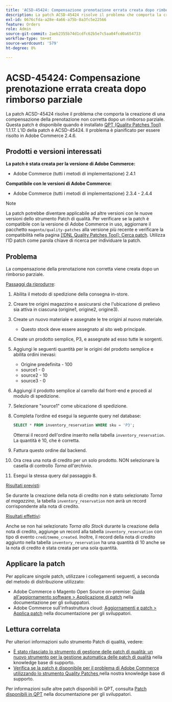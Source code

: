 ```yaml
---
title: 'ACSD-45424: Compensazione prenotazione errata creata dopo rimborso parziale'
description: La patch ACSD-45424 risolve il problema che comporta la creazione di una compensazione della prenotazione non corretta dopo un rimborso parziale. Questa patch è disponibile quando è installato [Quality Patches Tool (QPT)](/help/announcements/adobe-commerce-announcements/magento-quality-patches-released-new-tool-to-self-serve-quality-patches.md) 1.1.17. L’ID della patch è ACSD-45424. Il problema è pianificato per essere risolto in Adobe Commerce 2.4.6.
exl-id: 0676cfda-a28e-4a66-a75b-8a3fc5e22566
feature: Orders
role: Admin
source-git-commit: 2aeb2355b74d1cdfc62b5e7c5aa04fcd0a654733
workflow-type: tm+mt
source-wordcount: '579'
ht-degree: 0%

---
```


# ACSD-45424: Compensazione prenotazione errata creata dopo rimborso parziale

La patch ACSD-45424 risolve il problema che comporta la creazione di una compensazione della prenotazione non corretta dopo un rimborso parziale. Questa patch è disponibile quando è installato [QPT (Quality Patches Tool)](/help/announcements/adobe-commerce-announcements/magento-quality-patches-released-new-tool-to-self-serve-quality-patches.md) 1.1.17. L’ID della patch è ACSD-45424. Il problema è pianificato per essere risolto in Adobe Commerce 2.4.6.

## Prodotti e versioni interessati

**La patch è stata creata per la versione di Adobe Commerce:**

* Adobe Commerce (tutti i metodi di implementazione) 2.4.1

**Compatibile con le versioni di Adobe Commerce:**

* Adobe Commerce (tutti i metodi di implementazione) 2.3.4 - 2.4.4

>[!NOTE]
>
>La patch potrebbe diventare applicabile ad altre versioni con le nuove versioni dello strumento Patch di qualità. Per verificare se la patch è compatibile con la versione di Adobe Commerce in uso, aggiornare il pacchetto `magento/quality-patches` alla versione più recente e verificare la compatibilità nella pagina [[!DNL Quality Patches Tool]: Cerca patch](https://experienceleague.adobe.com/tools/commerce-quality-patches/index.html?lang=it). Utilizza l’ID patch come parola chiave di ricerca per individuare la patch.

## Problema

La compensazione della prenotazione non corretta viene creata dopo un rimborso parziale.

<u>Passaggi da riprodurre</u>:

1. Abilita il metodo di spedizione della consegna in-store.
1. Creare tre origini magazzino e assicurarsi che l&#39;ubicazione di prelievo sia attiva in ciascuna (origine1, origine2, origine3).
1. Create un nuovo materiale e assegnate le tre origini al nuovo materiale.
   * Questo stock deve essere assegnato al sito web principale.
1. Create un prodotto semplice, P3, e assegnate ad esso tutte le sorgenti.
1. Aggiungi le seguenti quantità per le origini del prodotto semplice e abilita ordini inevasi:
   * Origine predefinita - 100
   * source1 - 0
   * source2 - 10
   * source3 - 0
1. Aggiungi il prodotto semplice al carrello dal front-end e procedi al modulo di spedizione.
1. Selezionare &quot;source1&quot; come ubicazione di spedizione.
1. Completa l’ordine ed esegui la seguente query nel database:

   ```sql
   SELECT * FROM inventory_reservation WHERE sku = 'P3';
   ```

   Otterrai il record dell&#39;ordine inserito nella tabella `inventory_reservation`. La quantità è 10, che è corretta.
1. Fattura questo ordine dal backend.
1. Ora crea una nota di credito per un solo prodotto. NON selezionare la casella di controllo *Torna all&#39;archivio*.
1. Esegui la stessa query dal passaggio 8.

<u>Risultati previsti</u>:

Se durante la creazione della nota di credito non è stato selezionato *Torna al magazzino*, la tabella `inventory_reservation` non avrà un record corrispondente alla nota di credito.

<u>Risultati effettivi</u>:

Anche se non hai selezionato *Torna allo Stock* durante la creazione della nota di credito, aggiunge un record alla tabella `inventory_reservation` con tipo di evento `creditmemo_created`. Inoltre, il record della nota di credito aggiunto nella tabella `inventory_reservation` ha una quantità di 10 anche se la nota di credito è stata creata per una sola quantità.

## Applicare la patch

Per applicare singole patch, utilizzare i collegamenti seguenti, a seconda del metodo di distribuzione utilizzato:

* Adobe Commerce o Magento Open Source on-premise: [Guida all&#39;aggiornamento software > Applicazione di patch](https://experienceleague.adobe.com/it/docs/commerce-operations/tools/quality-patches-tool/usage) nella documentazione per gli sviluppatori.
* Adobe Commerce sull&#39;infrastruttura cloud: [Aggiornamenti e patch > Applica patch](https://experienceleague.adobe.com/it/docs/commerce-cloud-service/user-guide/develop/upgrade/apply-patches) nella documentazione per gli sviluppatori.

## Lettura correlata

Per ulteriori informazioni sullo strumento Patch di qualità, vedere:

* [È stato rilasciato lo strumento di gestione delle patch di qualità: un nuovo strumento per la gestione automatica delle patch di qualità](/help/announcements/adobe-commerce-announcements/magento-quality-patches-released-new-tool-to-self-serve-quality-patches.md) nella knowledge base di supporto.
* [Verifica se la patch è disponibile per il problema di Adobe Commerce utilizzando lo strumento Quality Patches ](/help/support-tools/patches-available-in-qpt-tool/check-patch-for-magento-issue-with-magento-quality-patches.md) nella nostra knowledge base di supporto.

Per informazioni sulle altre patch disponibili in QPT, consulta [Patch disponibili in QPT](https://experienceleague.adobe.com/tools/commerce-quality-patches/index.html?lang=it) nella documentazione per gli sviluppatori.
